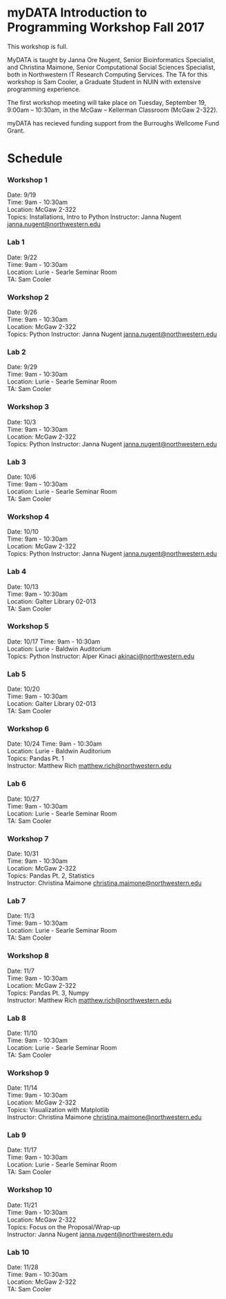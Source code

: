 # myDATA Introduction to Programming Workshop Fall 2017
 
This workshop is full.

MyDATA is taught by Janna Ore Nugent, Senior Bioinformatics Specialist, and Christina Maimone, Senior Computational Social Sciences Specialist, both in Northwestern IT Research Computing Services.  The TA for this workshop is Sam Cooler, a Graduate Student in NUIN with extensive programming experience.

The first workshop meeting will take place on Tuesday, September 19, 9:00am – 10:30am, in the McGaw – Kellerman Classroom (McGaw 2-322). 

myDATA has recieved funding support from the Burroughs Wellcome Fund Grant. 

# Schedule

### Workshop 1  
Date: 9/19  
Time: 9am - 10:30am  
Location: McGaw 2-322  
Topics:  Installations, Intro to Python
Instructor: Janna Nugent janna.nugent@northwestern.edu  

### Lab 1
Date: 9/22  
Time: 9am - 10:30am  
Location: Lurie - Searle Seminar Room  
TA: Sam Cooler  

### Workshop 2
Date: 9/26  
Time: 9am - 10:30am  
Location: McGaw 2-322  
Topics:  Python
Instructor: Janna Nugent janna.nugent@northwestern.edu  

### Lab 2
Date: 9/29  
Time: 9am - 10:30am  
Location: Lurie - Searle Seminar Room  
TA: Sam Cooler  

### Workshop 3
Date: 10/3  
Time: 9am - 10:30am  
Location: McGaw 2-322  
Topics:  Python
Instructor: Janna Nugent janna.nugent@northwestern.edu  

### Lab 3
Date: 10/6  
Time: 9am - 10:30am  
Location: Lurie - Searle Seminar Room  
TA: Sam Cooler  

### Workshop 4
Date: 10/10  
Time: 9am - 10:30am  
Location: McGaw 2-322  
Topics:  Python
Instructor: Janna Nugent janna.nugent@northwestern.edu  

### Lab 4
Date: 10/13  
Time: 9am - 10:30am  
Location: Galter Library 02-013  
TA: Sam Cooler  

### Workshop 5
Date: 10/17 
Time: 9am - 10:30am  
Location: Lurie - Baldwin Auditorium  
Topics:  Python
Instructor: Alper Kinaci akinaci@northwestern.edu  

### Lab 5
Date: 10/20  
Time: 9am - 10:30am  
Location: Galter Library 02-013  
TA: Sam Cooler  

### Workshop 6
Date: 10/24 
Time: 9am - 10:30am  
Location: Lurie - Baldwin Auditorium  
Topics: Pandas Pt. 1  
Instructor: Matthew Rich matthew.rich@northwestern.edu  

### Lab 6
Date: 10/27  
Time: 9am - 10:30am  
Location: Lurie - Searle Seminar Room  
TA: Sam Cooler

### Workshop 7  
Date: 10/31  
Time: 9am - 10:30am  
Location: McGaw 2-322  
Topics:  Pandas Pt. 2, Statistics  
Instructor: Christina Maimone christina.maimone@northwestern.edu  

### Lab 7
Date: 11/3  
Time: 9am - 10:30am  
Location: Lurie - Searle Seminar Room  
TA: Sam Cooler 

### Workshop 8  
Date: 11/7  
Time: 9am - 10:30am  
Location: McGaw 2-322  
Topics:  Pandas Pt. 3, Numpy  
Instructor: Matthew Rich matthew.rich@northwestern.edu  

### Lab 8
Date: 11/10  
Time: 9am - 10:30am  
Location: Lurie - Searle Seminar Room  
TA: Sam Cooler 

### Workshop 9
Date: 11/14  
Time: 9am - 10:30am  
Location: McGaw 2-322  
Topics:  Visualization with Matplotlib   
Instructor: Christina Maimone christina.maimone@northwestern.edu  

### Lab 9
Date: 11/17  
Time: 9am - 10:30am  
Location: Lurie - Searle Seminar Room  
TA: Sam Cooler 

### Workshop 10
Date: 11/21  
Time: 9am - 10:30am  
Location: McGaw 2-322  
Topics:  Focus on the Proposal/Wrap-up     
Instructor: Janna Nugent janna.nugent@northwestern.edu  

### Lab 10
Date: 11/28  
Time: 9am - 10:30am  
Location: McGaw 2-322   
TA: Sam Cooler 
